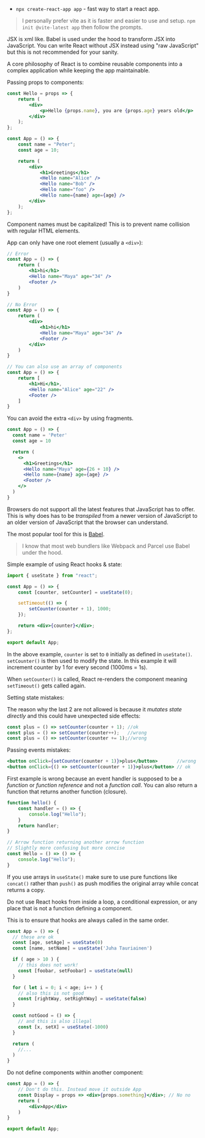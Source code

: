 - `npx create-react-app app` - fast way to start a react app.
> I personally prefer vite as it is faster and easier to use and setup.
> `npm init @vite-latest app` then follow the prompts.


JSX is xml like. Babel is used under the hood to transform JSX into JavaScript.
You can write React without JSX instead using "raw JavaScript" but this is not recommended for your sanity.

A core philosophy of React is to combine reusable components into a complex application while keeping the app maintainable.

Passing props to components:
```jsx
const Hello = props => {
    return (
        <div>
            <p>Hello {props.name}, you are {props.age} years old</p>
        </div>
    );
};

const App = () => {
    const name = "Peter";
    const age = 10;

    return (
        <div>
            <h1>Greetings</h1>
            <Hello name="Alice" />
            <Hello name="Bob" />
            <Hello name="foo" />
            <Hello name={name} age={age} />
        </div>
    );
};
```

Component names must be capitalized! This is to prevent name collision with regular HTML elements.

App can only have one root element (usually a `<div>`):

```jsx
// Error
const App = () => {
    return (
        <h1>hi</h1>
        <Hello name="Maya" age="34" />
        <Footer />
    )
}

// No Error
const App = () => {
    return (
        <div>
            <h1>hi</h1>
            <Hello name="Maya" age="34" />
            <Footer />
        </div>
    )
}

// You can also use an array of components
const App = () => {
    return [
        <h1>Hi</h1>,
        <Hello name="Alice" age="22" />
        <Footer />
    ]
}
```

You can avoid the extra `<div>` by using fragments.

```jsx
const App = () => {
  const name = 'Peter'
  const age = 10

  return (
    <>
      <h1>Greetings</h1>
      <Hello name="Maya" age={26 + 10} />
      <Hello name={name} age={age} />
      <Footer />
    </>
  )
}
```

Browsers do not support all the latest features that JavaScript has to offer.  
This is why does has to be *transpiled* from a newer version of JavaScript to an older version of JavaScript that the browser can understand.

The most popular tool for this is [Babel](https://babeljs.io/).
> I know that most web bundlers like Webpack and Parcel use Babel under the hood.

Simple example of using React hooks & state:

```jsx
import { useState } from "react";

const App = () => {
    const [counter, setCounter] = useState(0);

    setTimeout(() => {
        setCounter(counter + 1), 1000;
    });

    return <div>{counter}</div>;
};

export default App;
```

In the above example, `counter` is set to `0` initially as defined in `useState()`.  
`setCounter()` is then used to modify the state. In this example it will increment counter by 1 for every second (1000ms = 1s).

When `setCounter()` is called, React re-renders the component meaning `setTimeout()` gets called again.


Setting state mistakes:

The reason why the last 2 are not allowed is because it *mutates state directly* and this could have unexpected side effects:

```jsx
const plus = () => setCounter(counter + 1); //ok
const plus = () => setCounter(counter++);   //wrong
const plus = () => setCounter(counter += 1);//wrong
```

Passing events mistakes:

```jsx
<button onClick={setCounter(counter + 1)}>plus</button>       //wrong
<button onClick={() => setCounter(counter + 1)}>plus</button> // ok
```

First example is wrong because an event handler is supposed to be a *function* or *function reference* and not a *function call*. You can also return a function that returns another function (closure).

```jsx
function hello() {
    const handler = () => {
        console.log("Hello");
    }
    return handler;
}

// Arrow function returning another arrow function
// Slightly more confusing but more concise
const Hello = () => () => {
    console.log("Hello");
}

```

If you use arrays in `useState()` make sure to use pure functions like `concat()` rather than `push()` as push modifies the original array while concat returns a copy.

Do not use React hooks from inside a loop, a conditional expression, or any place that is not a function defining a component.

This is to ensure that hooks are always called in the same order.

```jsx
const App = () => {
  // these are ok
  const [age, setAge] = useState(0)
  const [name, setName] = useState('Juha Tauriainen')

  if ( age > 10 ) {
    // this does not work!
    const [foobar, setFoobar] = useState(null)
  }

  for ( let i = 0; i < age; i++ ) {
    // also this is not good
    const [rightWay, setRightWay] = useState(false)
  }

  const notGood = () => {
    // and this is also illegal
    const [x, setX] = useState(-1000)
  }

  return (
    //...
  )
}
```

Do not define components within another component:

```jsx
const App = () => {
    // Don't do this. Instead move it outside App
    const Display = props => <div>{props.something}</div>; // No no
    return (
        <div>App</div>
    )
}

export default App;
```
